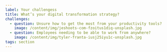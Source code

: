 ```yaml
---
label: Your challengess
title: What’s your digital transformation strategy?
challenges:
  - question: Unsure how to get the most from your productivity tools?
    image: /content/img/jeshoots-com-fzoitus1diq-unsplash.jpg
  - question: Employees needing to be able to work from anywhere?
    image: /content/img/tyler-franta-iusj25iyu1c-unsplash.jpg
tags: section
---
```

